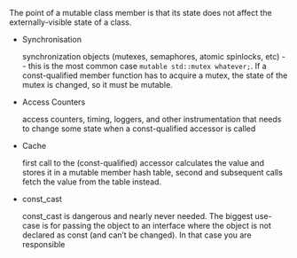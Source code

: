 The point of a mutable class member is that its state does not affect the externally-visible state of a class.
* Synchronisation


    synchronization objects (mutexes, semaphores, atomic spinlocks, etc) -- this is the most common
    case `mutable std::mutex whatever;`. If a const-qualified member function has to acquire a mutex,
    the state of the mutex is changed, so it must be mutable.
    
* Access Counters

    
    access counters, timing, loggers, and other instrumentation that needs to change some state when a
    const-qualified accessor is called
    
* Cache
    
     
    first call to the (const-qualified) accessor calculates the value and stores it in a mutable member
    hash table, second and subsequent calls fetch the value from the table instead.
    
* const_cast
    
    
    const_cast is dangerous and nearly never needed. The biggest use-case is for passing the object to
    an interface where the object is not declared as const (and can’t be changed). In that case you are responsible